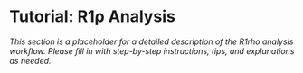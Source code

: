 # Tutorial: R1ρ Analysis

*This section is a placeholder for a detailed description of the R1rho analysis workflow. Please fill in with step-by-step instructions, tips, and explanations as needed.*